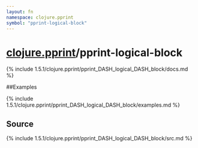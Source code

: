 ```yaml
---
layout: fn
namespace: clojure.pprint
symbol: "pprint-logical-block"
---
```


# [clojure.pprint](../)/pprint-logical-block

{% include 1.5.1/clojure.pprint/pprint_DASH_logical_DASH_block/docs.md %}

##Examples

{% include 1.5.1/clojure.pprint/pprint_DASH_logical_DASH_block/examples.md %}
## Source
{% include 1.5.1/clojure.pprint/pprint_DASH_logical_DASH_block/src.md %}

